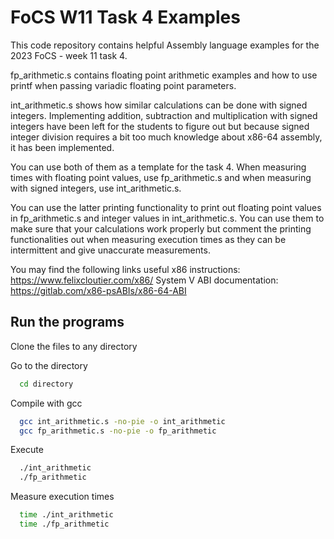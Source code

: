 
# FoCS W11 Task 4 Examples

This code repository contains helpful Assembly language examples for the 2023 FoCS - week 11 task 4. 

fp_arithmetic.s contains floating point arithmetic examples and how to use printf when passing variadic floating point parameters.

int_arithmetic.s shows how similar calculations can be done with signed integers. Implementing addition, subtraction and multiplication with signed integers have been left for the students to figure out but because signed integer division requires a bit too much knowledge about x86-64 assembly, it has been implemented.

You can use both of them as a template for the task 4. When measuring times with floating point values, use fp_arithmetic.s and when measuring with signed integers, use int_arithmetic.s.

You can use the latter printing functionality to print out floating point values in fp_arithmetic.s and integer values in int_arithmetic.s. You can use them to make sure that your calculations work properly but comment the printing functionalities out when measuring execution times as they can be intermittent and give unaccurate measurements.

You may find the following links useful
x86 instructions: https://www.felixcloutier.com/x86/
System V ABI documentation: https://gitlab.com/x86-psABIs/x86-64-ABI


## Run the programs

Clone the files to any directory

Go to the directory

```bash
  cd directory
```

Compile with gcc

```bash
  gcc int_arithmetic.s -no-pie -o int_arithmetic
  gcc fp_arithmetic.s -no-pie -o fp_arithmetic
```

Execute

```bash
  ./int_arithmetic
  ./fp_arithmetic
```

Measure execution times

```bash
  time ./int_arithmetic
  time ./fp_arithmetic
```
